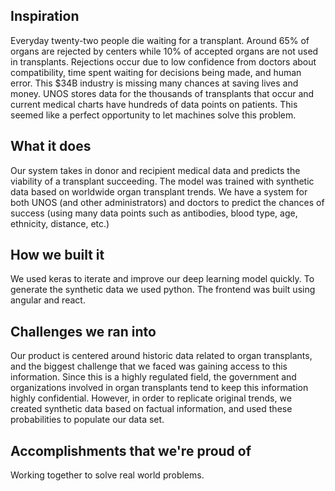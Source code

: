 ## Inspiration
Everyday twenty-two people die waiting for a transplant. Around 65% of organs are rejected by centers while 10% of accepted organs are not used in transplants. Rejections occur due to low confidence from doctors about compatibility, time spent waiting for decisions being made, and human error. This $34B industry is missing many chances at saving lives and money. UNOS stores data for the thousands of transplants that occur and current medical charts have hundreds of data points on patients. This seemed like a perfect opportunity to let machines solve this problem.  

## What it does
Our system takes in donor and recipient medical data and predicts the viability of a transplant succeeding. The model was trained with synthetic data based on worldwide organ transplant trends. We have a system for both UNOS (and other administrators) and doctors to predict the chances of success (using many data points such as antibodies, blood type, age, ethnicity, distance, etc.) 

## How we built it
We used keras to iterate and improve our deep learning model quickly. To generate the synthetic data we used python. The frontend was built using angular and react.

## Challenges we ran into
Our product is centered around historic data related to organ transplants, and the biggest challenge that we faced was gaining access to this information. Since this is a highly regulated field, the government and organizations involved in organ transplants tend to keep this information highly confidential. However, in order to replicate original trends, we created synthetic data based on factual information, and used these probabilities to populate our data set. 

## Accomplishments that we're proud of
Working together to solve real world problems. 
